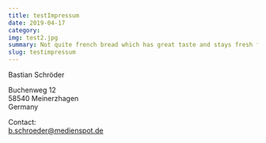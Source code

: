 ```yaml
---
title: testImpressum
date: 2019-04-17
category: 
img: test2.jpg
summary: Not quite french bread which has great taste and stays fresh for longer.
slug: testimpressum
---
```


Bastian Schröder

Buchenweg 12  
58540 Meinerzhagen  
Germany

Contact:  
b.schroeder@medienspot.de